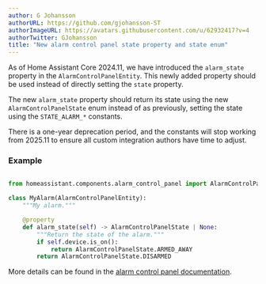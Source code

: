 ```yaml
---
author: G Johansson
authorURL: https://github.com/gjohansson-ST
authorImageURL: https://avatars.githubusercontent.com/u/62932417?v=4
authorTwitter: GJohansson
title: "New alarm control panel state property and state enum"
---
```


As of Home Assistant Core 2024.11, we have introduced the `alarm_state` property in the `AlarmControlPanelEntity`. This newly added property should be used instead of directly setting the `state` property.

The new `alarm_state` property should return its state using the new `AlarmControlPanelState` enum instead of as previously, setting the state using the `STATE_ALARM_*` constants.

There is a one-year deprecation period, and the constants will stop working from 2025.11 to ensure all custom integration authors have time to adjust.

### Example

```python

from homeassistant.components.alarm_control_panel import AlarmControlPanelEntity, AlarmControlPanelState

class MyAlarm(AlarmControlPanelEntity):
    """My alarm."""

    @property
    def alarm_state(self) -> AlarmControlPanelState | None:
        """Return the state of the alarm."""
        if self.device.is_on():
            return AlarmControlPanelState.ARMED_AWAY
        return AlarmControlPanelState.DISARMED

```

More details can be found in the [alarm control panel documentation](/docs/core/entity/alarm-control-panel#states).
